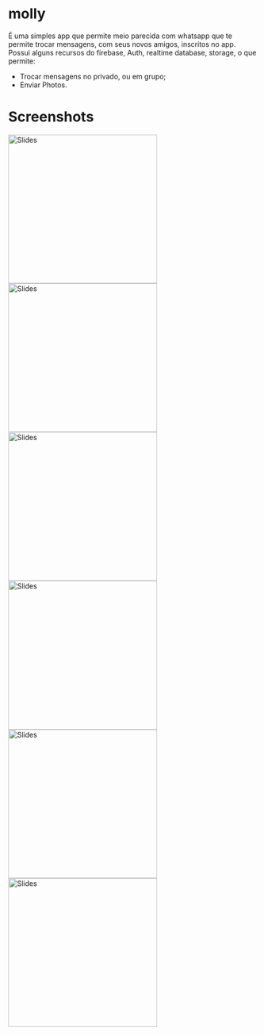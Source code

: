 # molly
É uma simples app que permite  meio parecida com whatsapp que te permite trocar mensagens, com seus novos amigos, inscritos no app.
Possui alguns recursos do firebase, Auth, realtime database, storage, o que permite:
<il>
  * Trocar mensagens no privado, ou em grupo;
  * Enviar Photos.
  </il>

# Screenshots
<img src="https://github.com/inaciosacataria/molly/blob/main/Screenshots/login.png" alt="Slides" title="Slides" width="300"/>  <img src="https://github.com/inaciosacataria/molly/blob/main/Screenshots/registar.png" alt="Slides" title="tela inicial" width="300"/> <img src="https://github.com/inaciosacataria/molly/blob/main/Screenshots/perfil.png" alt="Slides" title="Cadastri" width="300"/> <img src="https://github.com/inaciosacataria/molly/blob/main/Screenshots/contactos.png" alt="Slides" title="Login" width="300"/>  <img src="https://github.com/inaciosacataria/molly/blob/main/Screenshots/chat.png" alt="Slides" title="Chat" width="300"/> <img src="https://github.com/inaciosacataria/molly/blob/main/Screenshots/lista de conversas.png" alt="Slides" title="Despesas" width="300"/>

